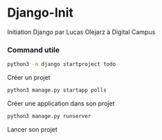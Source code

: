 # Django-Init
Initiation Django par Lucas Olejarz à Digital Campus


### Command utile

```sh
python3 -m django startproject todo
```
Créer un projet 
```sh
python3 manage.py startapp polls
```
Créer une application dans son projet
```sh
python3 manage.py runserver
```
Lancer son projet
